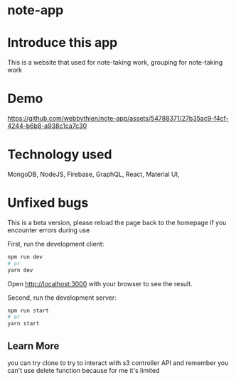 # note-app
# Introduce this app
This is a website that used for note-taking work, grouping for note-taking work
# Demo
https://github.com/webbythien/note-app/assets/54788371/27b35ac9-f4cf-4244-b6b8-a938c1ca7c30
# Technology used
MongoDB,
NodeJS,
Firebase,
GraphQL,
React,
Material UI,
# Unfixed bugs
This is a beta version, please reload the page back to the homepage if you encounter errors during use

First, run the development client:

```bash
npm run dev
# or
yarn dev
```

Open [http://localhost:3000](http://localhost:5173) with your browser to see the result.

Second, run the development server:

```bash
npm run start
# or
yarn start
```

## Learn More
you can try clone to try to interact with s3 controller API and remember you can't use delete function because for me it's limited
